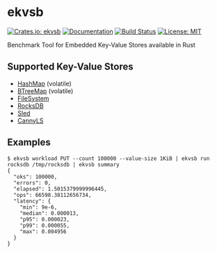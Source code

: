 ekvsb
=====

[![Crates.io: ekvsb](https://img.shields.io/crates/v/ekvsb.svg)](https://crates.io/crates/ekvsb)
[![Documentation](https://docs.rs/ekvsb/badge.svg)](https://docs.rs/ekvsb)
[![Build Status](https://travis-ci.org/sile/ekvsb.svg?branch=master)](https://travis-ci.org/sile/ekvsb)
[![License: MIT](https://img.shields.io/badge/license-MIT-blue.svg)](LICENSE)

Benchmark Tool for Embedded Key-Value Stores available in Rust

Supported Key-Value Stores
--------------------------

- [HashMap](https://doc.rust-lang.org/std/collections/struct.HashMap.html) (volatile)
- [BTreeMap](https://doc.rust-lang.org/std/collections/struct.BTreeMap.html) (volatile)
- [FileSystem](https://docs.rs/ekvsb/0/ekvsb/kvs/struct.FileSystemKvs.html)
- [RocksDB](https://crates.io/crates/rocksdb)
- [Sled](https://crates.io/crates/sled)
- [CannyLS](https://crates.io/crates/cannyls)

Examples
--------

```console
$ ekvsb workload PUT --count 100000 --value-size 1KiB | ekvsb run rocksdb /tmp/rocksdb | ekvsb summary
{
  "oks": 100000,
  "errors": 0,
  "elapsed": 1.5015379999996445,
  "ops": 66598.38112656734,
  "latency": {
    "min": 9e-6,
    "median": 0.000013,
    "p95": 0.000023,
    "p99": 0.000055,
    "max": 0.004956
  }
}
```
